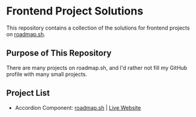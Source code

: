 # Frontend Project Solutions
This repository contains a collection of the solutions for frontend projects on [roadmap.sh](https://roadmap.sh/projects?g=frontend).

## Purpose of This Repository
There are many projects on roadmap.sh, and I'd rather not fill my GitHub profile with many small projects. 

## Project List
- Accordion Component: [roadmap.sh](https://roadmap.sh/projects/accordion) | [Live Website](https://erwinprograms.github.io/roadmapsh-project-solutions/accordion-component/)